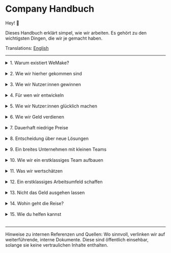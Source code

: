# Company Handbuch

Hey! 👋

Dieses Handbuch erklärt simpel, wie wir arbeiten. Es gehört zu den wichtigsten Dingen, die wir je gemacht haben.

Translations: [English](/profile/README.md)

---

<details>

<summary>1. Warum existiert WeMake?</summary>

## Warum existiert WeMake?

### Unsere Mission

Wir transformieren Organisationen durch verantwortungsvolle KI – so, dass Menschen mehr Wirkung entfalten, Arbeit
sinnvoller wird und Unternehmen schneller lernen. Wir bauen Lösungen, die echte Probleme lösen: operativ, strategisch,
menschlich. Wir sind German-first in Qualität, Ethik, Sicherheit und Sprache – offen gegenüber der Welt, aber mit einem
präzisen Verständnis für den hiesigen Kontext.

#### Ein paar Worte

- Arbeit ist eine Praxis. Gute Arbeit braucht Haltung, Handwerk und Systeme.
- Technologie ist kein Selbstzweck. Sie ist ein Verstärker von Fähigkeiten – gut, wenn die Richtung stimmt, gefährlich,
  wenn nicht.
- Verantwortung ist kein Buzzword. Sie ist eine tägliche Entscheidung, sichtbar in Code, Verträgen, Beratung und
  Support.
- Wir messen uns an Wirkung: Was ist nach 30, 90, 365 Tagen besser? Für Nutzer:innen, Teams, Kund:innen und die
  Gesellschaft.

#### Du kannst mehr als nur eine oder zwei Lösungen erschaffen

Unsere Grundannahme: Menschen sind zu mehr fähig, als typische Rollenbeschreibungen zulassen. Deshalb entwerfen wir
Arbeit so, dass du mehrere Lösungen erschaffen kannst – nicht nur ein Feature. Dazu gehören:

- breite Ownership (Problem → Lösung → Betrieb → Lernen),
- Zugriff auf die „Infrastruktur des Könnens“ (Clarity, V41),
- Coaching, Dokumentation und Feedback-Loops,
- klare, öffentlich nachvollziehbare Entscheidungen (PRs, RFCs, Architektur-Entscheidungs-Records),
- Tools, die aus dem Weg gehen statt Arbeit zu verkomplizieren.

### Unsere Strategie

#### 1. Quelle der Wahrheit für Kunden- und KI-Lösungen sein

- Wir verbinden strategische Beratung mit ausführbarer Technologie.
- Clarity ist unsere organisatorische Intelligenzschicht, V41 die multimodale Grundlage.
- Unser Consulting ist nicht vom Produkt getrennt – es operationalisiert Mission, Ethik und Architektur.

#### 2. Jede benötigte Lösung anbieten, um Unternehmen beim Wachstum zu helfen

- Wir bauen, kuratieren und orchestrieren Lösungen entlang echter Wertströme: Vertrieb, Operationen, Support,
  Compliance, Produkt, People.
- Unsere Toolbox (Clarity/V41) ermöglicht spezifische, wiederholbare Lösungen – industrienahe, aber nicht
  kundenspezifisch verhärtet.

#### 3. Als Erste am Start sein

- Time-to-Learn vor Time-to-Launch. Wir priorisieren schnelle, valide Lernzyklen über „perfekte“ Roadmaps.
- Standardmäßig bauen wir iterativ in der Öffentlichkeit: Changelog, Demo-Umgebungen, offene Doks, öffentliche
  Diskussionen.

### Geheimer Masterplan

Geheim ist hier nur die Ironie. Der Plan ist öffentlich:

- Heute (Ist): Beratung, Orchestration und Umsetzung mit Clarity/V41; produktive Implementierungen; transparente
  Richtlinien.
- Nächste 12–24 Monate (Zielbild): mehr Self-Serve, smartere Automations-Patterns, intensivere Readiness-Checks,
  breitere Library wiederverwendbarer Lösungen; Ausbau unserer deutschen Sprach- und Kulturkompetenz in Modellen.
- Langfristig: WeMake als Referenz für verantwortungsvolle, wirksame KI im deutschsprachigen Raum; Infrastruktur statt
  Einzelprojekt.

</details><br/>

<details>

<summary>2. Wie wir hierher gekommen sind</summary>

## Wie wir hierher gekommen sind

Dinge, die uns beeinflusst haben

### Bücher (Typus, nicht Checkliste)

- Systems Thinking, antifragile Organisationen, Ethik in der Technik, Menschen in komplexen Systemen.
- Praktiken: RFCs, Design Docs, Postmortems, operatives Lernen, Entscheidungsjournal.
- Haltung: Klarheit, Mut, Konsequenz.

### Andere Unternehmen (als Lernfelder)

- Open-Source-Communities (Governance, Reviews, Contribution-Kultur).
- Sicherheits- und Cloud-Pioniere (Zero Trust, Resilienz, Automatisierung).
- Produktteams, die Dokumentation wie ein Produkt behandeln.

### Handbuch (als Werkzeug)

- Dieses Handbuch ist lebendig. Wir committen es. Wir versionieren es. Wir reviewen es.
- Es existiert nicht, um recht zu haben, sondern um besser zu werden.
- Wenn Realität und Handbuch divergieren, gewinnt die Realität – und wir passen das Handbuch an.

### Analogien, die uns prägen (kurz und ehrlich)

- Open Source → Unser Arbeitsmodell: öffentlich, nachvollziehbar, Beiträge willkommen.
- Stadtinfrastruktur → Unsere Plattformstrategie: Clarity/V41 sind Straßen, Strom, Wasser; auf ihnen entstehen Produkte.
- Gym, nicht Spa → Unsere Kultur: Du trainierst Verantwortung und Fähigkeiten; Komfort ist ein Nebenprodukt, kein Ziel.

</details><br/>

<details>

<summary>3. Wie wir Nutzer:innen gewinnen  </summary>

## Wie wir Nutzer:innen gewinnen

### Warum wir so sind, wie wir sind

- Wir lösen echte Probleme – keine hypothetischen.
- Wir sprechen die Sprache unserer Nutzer:innen (wörtlich: Deutsch; fachlich: die Sprache der Domäne).
- Vertrauen ist unsere Währung: Transparenz, Sicherheit, Klarheit in Erwartungen.

### Für uns bedeutet Marketing, nützliche Inhalte zu erstellen

- Inhalte sind unser Marketing. Von Deep-Dives bis zu Praxisguides.
- Kein „Hype as a Service“. Wir erklären, wie Dinge funktionieren – und wie nicht.
- Wir teilen: Benchmarks, Metriken, Trade-offs, Entscheidungen und ihre Kosten.

### Wir investieren gerne viel in unsere Website

- Die Website ist ein Produkt. Sie ist die erste Erfahrung mit WeMake.
- Sie ermöglicht Self-Serve: Demos, Docs, Sandboxen, direkte Buchungen – möglichst ohne Sales-Termin.
- Sie ist schnell, barrierearm, suchbar, verständlich, aktualisiert.
- Sie sagt, was wir tun – und was nicht.

### Wir machen es dir extrem leicht, WeMake-Lösungen zu kaufen

- Freemium/Trials, klare Nutzungsmodelle, einfache Verträge.
- Abkürzungen statt Hürden: Direktkauf, Pilot, Pay-as-you-go.
- Keine versteckten Gebühren; Preise werden erklärt, nicht verschleiert.

</details><br/>

<details>

<summary>4. Für wen wir entwickeln</summary>

## Für wen wir entwickeln

### Unser aktuelles ICP (Ideales Kundenprofil)

- Organisationen im DACH-Raum mit klarem Anspruch an Qualität, Sicherheit, Ethik.
- Teams, die bereit sind, mit KI operativ zu arbeiten (nicht nur zu diskutieren).
- Domänen mit Regulierung: Gesundheit, Finanz, Industrie, öffentliche Hand, Bildung – dort, wo Sorgfalt Pflicht ist.
- Menschen, die Gleichheit, Empowerment und Sinnhaftigkeit ernst meinen – und die Konsequenzen tragen wollen (Ownership,
  Lernkurven, Feedback).

### Häufig gestellte Fragen (FAQ)

#### An wen sollten wir beim Kreieren besonders denken?

- An die eigentlichen Praktiker:innen: die Person, die den Prozess betreibt, die den Fehler ausbaden muss, die wirklich
  Zeit spart oder verliert.
- An Führungskräfte mit Verantwortung für Wirkung, nicht nur Zahlen.
- An Kolleg:innen, die später onboarden – Dokumentation als Willkommenspaket.

#### Was ist ein:e Kunde:in mit hohem Potenzial und warum ist das wichtig?

- Hohes Potenzial = klare Pain Points, Datenzugang, operative Bereitschaft, Sponsor mit Ownership.
- Wichtig, weil wir Ergebnisse wollen: schnelle Lernzyklen, wiederholbare Muster, skalierbare Lösungen.

#### Was ist ein Hobbyist und warum ist das wichtig?

- Hobbyist:in = experimentiert, aber ohne echte Anwendung/Verbindlichkeit.
- Wichtig, um freundlich zu sein, aber fokussiert zu bleiben: Wir helfen gern, doch wir priorisieren Wirkung.

#### Warum das KI-Team?

- Weil Umsetzung zählt: Daten, Prozesse, Sicherheit, Governance, Integration.
- Das KI-Team sorgt für wiederholbare Qualität, nicht für bunte Demos.

#### Was ist mit Marketing?

- Marketing ist Teil des Produkts: Inhalte, Demos, Dokumentation, Community.
- Ziel: Verstehen ermöglichen und Hürden senken.
- Sales ist Beratung, nicht Druck.

</details><br/>

<details>

<summary>5. Wie wir Nutzer:innen glücklich machen</summary>

## Wie wir Nutzer:innen glücklich machen

### Lösungen schaffen, die Menschen wirklich wollen

- Wir starten bei den Aufgaben, nicht bei den Features.
- Wir messen Wirkung: Zeitersparnis, Fehlerreduktion, Qualität, Zufriedenheit.
- Wir bauen klein und lernen schnell: Proof → Pilot → Produktion.
- Wir dokumentieren, was wir lernen – öffentlich, wenn möglich.

### Expert:innen sprechen mit Nutzer:innen und bieten Support

- Keine Support-Warteschlange mit Skript. Du sprichst mit den Menschen, die es gebaut haben.
- Review/Support-Calls sind kurz, konkret, lösungsorientiert; async-first; nachvollziehbar dokumentiert.
- Wir sind ehrlich über Trade-offs – und helfen dir, die richtige Entscheidung zu treffen.

</details><br/>

<details>

<summary>6. Wie wir Geld verdienen</summary>

## Wie wir Geld verdienen

### Unser Vertriebsansatz basiert auf der besten Erfahrung für unser ideales Kundenprofil

- Self-Serve und Low-Touch, wo möglich. High-Touch nur, wo notwendig.
- Inhalte, Demos, Readiness-Checks senken Akquisekosten und erhöhen Passung.
- Wir verkaufen keine Luftschlösser – unsere Lösungen sind nutzbar, nicht nur vorzeigbar.

### Preise sollten kein Hindernis sein

- Transparente Modelle, Einstieg ohne Kapitalblocker.
- Wir stellen Nutzen vor Margenmaximierung – nachhaltig, nicht naiv.
- Wir investieren in Effizienz und Automatisierung, um Preise dauerhaft niedrig zu halten.

### Abrechnung nach tatsächlicher Nutzung und volle Kontrolle für Nutzer:innen

- Pay-as-you-go, Caps, Limits, Alarmierungen: du kontrollierst deine Kosten.
- Exportierbarkeit von Daten und Metriken ist kein Premium-Feature.
- Kündigen ist so leicht wie Buchen.

### Die günstigste Option für jede einzelne Lösung sein

- Wir optimieren auf TCO (Total Cost of Ownership): Implementierung, Betrieb, Risiken.
- Wenn Open-Source günstiger und gut genug ist, empfehlen wir es – selbst wenn es uns kurzfristig Umsatz kostet.
- Wir verdienen Vertrauen, bevor wir Umsatz maximieren.

### Prinzipien für den Umgang mit Großkund:innen (Enterprise)

- Es ist okay, Deals zu verlieren. Wir bleiben Prinzipien treu.
- Wir sagen vertraglich keine spezifischen Liefergegenstände zu; wir liefern Ergebnisse entlang definierter Ziele und
  Messgrößen.
- Wir entwickeln Dinge, wenn wir überzeugt sind, dass sie mehr als eine Organisation nutzen kann.
- Kund:innen müssen Lösungen ausprobieren, bevor sie Änderungen erwarten können – Lernen schlägt Hypothesen.
- Produktmanagement/CSM ist nicht Standard – aber als leichtgewichtiges, temporäres Werkzeug okay, wenn Skalierung,
  Koordination oder Compliance es erfordern.
- Sicherheit und Ethik sind nicht verhandelbar.

</details><br/>

<details>

<summary>7. Dauerhaft niedrige Preise</summary>

## Dauerhaft niedrige Preise

### Wir können mehrere Produkte an dieselben Personen verkaufen

- Ein Problem selten allein; wer ein Problem löst, hat meist ein zweites – wir liefern modular und integrierbar.
- Cross-Solution-Design spart Implementierungskosten.

### Kein Vertrieb notwendig

- Dokumentation, Demos, Sandboxen, Online-Buchung – wir senken Hürden, damit du selbst entscheiden kannst.
- Vertrieb ist Beratung, nicht Druck.

### Mehrere Lösungen, ein Datensatz

- Clarity als Orchestrator, V41 als Kern – einheitliche Identitäten, Metriken, Governance.
- Weniger Integration, weniger Brüche, weniger Kosten.

### Ein technisches Publikum, das Dokumentation statt technischen Support benötigt

- Wir schreiben Doks, die wirklich helfen: How-tos, Playbooks, Architekturen, Entscheidungsleitfäden.
- Wir investieren in Beispiele, SDKs, Templates, statt Tickets zu züchten.

### Nutzung von Open-Source-Technologie

- Wir nutzen, was gut ist – und geben zurück, wo wir können.
- Open Source ist auch ein Governance-Modell: öffentlich, reviewbar, forkbar.

</details><br/>

<details>

<summary>8. Entscheidung über neue Lösungen</summary>

## Entscheidung über neue Lösungen

### Wie wir Features innerhalb bestehender Lösungen auswählen

- Leitfrage: Wessen Problem lösen wir – und wie schnell lernen wir?
- Kriterien: Nutzen, Wiederverwendbarkeit, Sicherheit, Komplexität, Pflegeaufwand, Dokumentierbarkeit.
- Formate: RFCs, Architekturentscheidungen, kleine Experimente, öffentliche Changelogs.

### Wie wir neue Lösungen auswählen

- Wir wählen dann neu, wenn ein Problem nicht sinnvoll in bestehende Lösungen integrierbar ist – oder wenn ein neues
  Fähigkeitsbündel entsteht.
- Wir vermeiden Produktfriedhöfe: klarer Owner, klare Metriken, klare Exit-Kriterien.
- Wir schreiben vor dem Bauen die Doks, die wir später brauchen (Install, Runbook, Troubleshooting, Security, Ethics,
  Metrics).

</details><br/>

<details>

<summary>9. Ein breites Unternehmen mit kleinen Teams</summary>

## Ein breites Unternehmen mit kleinen Teams

### Geschwindigkeit

- Geschwindigkeit = kurze Batch-Größen + klare Verantwortungen + öffentlich nachvollziehbare Entscheidungen.
- Wir optimieren nicht auf Auslastung, sondern auf Durchsatz und Lerngeschwindigkeit.

### Kleine Teams

- Kleine, autonome Zellen mit End-to-End-Verantwortung.
- Teams haben alles, was sie brauchen, oder sie bauen es – wir reduzieren Abhängigkeiten.

### Minimale Hierarchie

- Führung ist eine Tätigkeit, kein Rangabzeichen.
- Wir führen über Klarheit, nicht über Kontrolle.

### Titel basierend auf deiner tatsächlichen Tätigkeit

- Nenn dich so, wie du wirkst. Titel spiegeln Output, nicht Wunsch.
- Karrierewege sind Pfade des Könnens, nicht Treppen aus Karotten.

### Zielsetzung

- Wir nutzen klare, messbare Ziele mit Feedback-Loops.
- „Ship small, learn big“: kleine Releases, große Lerneffekte.

</details><br/>

<details>

<summary>10. Wie wir ein erstklassiges Team aufbauen</summary>

## Wie wir ein erstklassiges Team aufbauen

Persönlichkeitsmerkmale, die zum Erfolg bei uns führen

### Echte Gestalter:innen

- Du willst Dinge in die Welt bringen. Du kannst abstrahieren und bauen.
- Du baust Systeme, die andere besser machen.

### Unkomplizierte Zusammenarbeit

- Du kommunizierst klar, freundlich, präzise.
- Du arbeitest async und respektierst Fokuszeiten.

### Bereitschaft, den gemeinsamen Weg zu gehen

- Erfolg ist Teamleistung. Du teilst Kredit und lernst aus Fehlern.
- Du gehst Konflikte an – früh, offen, lösungsorientiert.

### Treiber:innen, nicht Mitfahrer:innen

- Du wartest nicht auf Erlaubnis; du holst dir Kontext und legst los.
- Du verantwortest Wirkung.

### Gute Gründe, bei uns anzufangen

- Du willst an der vordersten Linie arbeiten: Ethik, Sicherheit, Wirksamkeit.
- Du willst remote, eigenverantwortlich, mit klarem Impact arbeiten.
- Du willst lernen, dokumentieren, teilen – und andere mitziehen.

### Warum du nicht zu uns kommen solltest

- Wenn du Komfort über Verantwortung stellst.
- Wenn dir Transparenz unangenehm ist.
- Wenn du lieber verwaltet wirst als zu führen.

### Eine kleine Gruppe starker Menschen und Vergütung

- Wenige, starke Menschen schlagen große, durchschnittliche Teams.
- Vergütung ist fair, transparent, kompetitiv – mit Ownership-Optionen, wenn sinnvoll.
- Wir vergüten Wirkung, nicht Präsenz.

</details><br/>

<details>

<summary>11. Was wir wertschätzen</summary>

## Was wir wertschätzen

### Du steuerst selbst

- Kontext > Kontrolle. Wir geben Richtung, du findest den besten Weg.
- Wir erwarten, dass du Entscheidungen triffst – und sie öffentlich erklärst.

### Mach es öffentlich

- Public by default: PRs, Issues, Docs, Roadmaps – alles, was nicht vertraulich sein muss.
- Öffentlichkeit ist ein Qualitätsfilter und ein Lehrmeister.

### Mehr Mut zum Ungewöhnlichen

- Konventionen sind bequem; Fortschritt ist unbequem.
- Wir suchen dort, wo andere nicht hinschauen – und wir erklären, was wir finden.

### Warum nicht jetzt?

- Heute ist besser als demnächst. Klein anfangen, groß lernen.
- Risiken klar benennen, nicht vermeiden.

### Grundsätzlich optimistisch

- Wir sind Realist:innen mit Blick nach vorne.
- Probleme sind Einladungen zu Systemdesign.

</details><br/>

<details>

<summary>12. Ein erstklassiges Arbeitsumfeld schaffen</summary>

## Ein erstklassiges Arbeitsumfeld schaffen

### Standardmäßig kein Produktmanagement

- Unsere Default-Einstellung: Engineers, Researchers, Designer:innen sprechen direkt mit Nutzer:innen.
- Produktmanagement/CSM aktivieren wir leichtgewichtig, temporär, dort wo Enterprise-Kontext, Koordination oder
  Compliance dies erfordern.
- Ziel: Weniger Übersetzungsschichten, mehr geteiltes Verständnis, schnellere Lernschleifen.

### Transparenz ist der Treibstoff für Autonomie

- Jede Entscheidung hat einen PR, ein Issue oder ein ADR.
- Protokolle, Postmortems, Metriken sind Standard.
- Sicherheit und Ethik sind mitdokumentiert.

### Es beginnt mit der Einstellung

- Wir stellen Menschen ein, die Verantwortung wollen und können.
- Wir prüfen Fähigkeiten, Haltung, Lernfähigkeit; wir coachen, wir testen in der Praxis.

### Ein hoher Anteil unseres Teams sind Tech-Talente aller Geschlechter

- Technologie ist unser Medium, Vielfalt unser Verstärker.
- Wir achten auf Sprache, Chancen, Räume – damit Kompetenz sichtbar wird.

### Konzentriertes Arbeiten

- Async-first, tiefe Fokuszeiten, wenige Meetings.
- Kommunikation ist schriftlich, prägnant, respektvoll.
- Slack ist für Koordination; Entscheidungen stehen in PRs/Issues.

</details><br/>

<details>

<summary>13. Nicht das Geld ausgehen lassen</summary>

## Nicht das Geld ausgehen lassen

### Ruhe bewahren und auf Überleben ausgerichtet sein

- Wir priorisieren Runway und Wirkung vor Wachstum um jeden Preis.
- Wir betreiben Szenarien und Frühwarnsysteme.

### Prinzipien zur Kapitalbeschaffung

- Kapital ist ein Werkzeug, kein Ziel.
- Wir nehmen Geld nur zu Bedingungen, die unsere Prinzipien schützen.
- Transparenz gegenüber Team und Community hat Priorität.

### Wie wir es ausgeben

- In Infrastruktur, die viele Lösungen ermöglicht (Clarity, V41).
- In Menschen, die Systeme bauen, nicht nur Tickets bearbeiten.
- In Inhalte, die nutzen – Doks, Playbooks, Forschung, Benchmarks.

</details><br/>

<details>

<summary>14. Wohin geht die Reise?</summary>

## Wohin geht die Reise?

### Wird WeMake verkauft werden?

- Wir bauen auf Eigenständigkeit. Verkauf ist kein Ziel, sondern ein mögliches Ereignis – falls es Mission und Menschen
  stärkt.
- Sekundärverkäufe sind uns lieber als vollständige Übernahmen.

### 1 Mio. € bis 2027

- Konkretes, messbares Ziel – nicht nur Umsatz, sondern wiederkehrender Wert und Wirkung.
- Wir veröffentlichen Kennzahlen, die die Reise zeigen (ohne Vertrauliches zu teilen).

### Sekundärverkäufe statt kompletter Übernahme

- Mitarbeiter:innen sollen partizipieren können, ohne Kultur oder Mission zu verkaufen.
- Wir bevorzugen Optionen, die Stabilität sichern und Wachstum ermöglichen.

</details><br/>

<details>

<summary>15. Wie du helfen kannst</summary>

## Wie du helfen kannst

### Dich schnell einarbeiten

- Lies dieses Handbuch und unsere Kern-Dokumente.
- Starte mit einem kleinen, nützlichen Beitrag: eine Doku-Stelle verbessern, ein kleines Script, ein Test, ein Pattern.

### Um Hilfe bitten, aber erst nachdem du es selbst versucht hast

- Zeig deinen Versuch: Was du getan hast, was du beobachtet hast, was nicht funktioniert hat.
- Frag spezifisch, damit wir gezielt helfen können.

### Keine Perfektion erwarten

- „Perfekt“ ist oft langsam und fragil. „Klar + funktionsfähig + dokumentiert“ ist unser Sweet Spot.
- Fehler sind okay; verschweigen nicht.

### Es besser machen

- Hinterlasse alles ein Stück klarer, einfacher, sicherer als du es vorgefunden hast.
- Schreibe die Doku, die du dir gewünscht hättest.

### Nicht auf andere warten

- Ownership heißt handeln. Hole Kontext, entscheide, dokumentiere, iteriere.
- Wenn du blockiert bist, sag es früh.

### Eine Meinung haben

- Sag, was du denkst – begründet, respektvoll, mit Bereitschaft, besser zu werden.
- Änderst du deine Meinung, dokumentiere warum.

### Um die Ecke denken

- Such das dritte, vierte, fünfte Lösungsmuster.
- Kombiniere Bestehendes neu – Clarity AI ist dafür gemacht.

### Keine Issues an Personen zuweisen

- Wir arbeiten teamorientiert. Issues beschreiben Probleme; Teams committen zu Lösungen.
- Verantwortungen sind klar, aber nicht personifiziert im Tracking.

### Nicht einfach mergen ohne Review

- Mindestens ein Review – für Code, Dokus, Entscheidungen.
- Review heißt Verantwortung teilen, nicht Bürokratie.

### PRs > Issues > Slack

- Entscheidungen und änderbare Vorschläge gehören in PRs.
- Ideen und Probleme in Issues.
- Slack für Koordination und Menschliches.
- Wenn’s wichtig ist, steht es nicht nur in Slack.

### Dinge standardmäßig so öffentlich wie möglich machen

- Öffentlichkeit ist Default, Vertraulichkeit ist begründet.
- Schreibe für zukünftige Leser:innen – kurz, klar, mit Links.

### Proaktiv bei Community-Fragen sein

- Antworte hilfreich, freundlich, ehrlich.
- Wenn du’s nicht weißt: Sag es und finde es heraus.

### Und wenn du nicht hier arbeitest

- Dieses Handbuch darfst du lesen, zitieren, kritisieren.
- Wenn du denkst, etwas fehlt oder falsch ist: Eröffne ein Issue. Wir danken dir.

</details><br/>

---

Hinweise zu internen Referenzen und Quellen: Wo sinnvoll, verlinken wir auf weiterführende, interne Dokumente. Diese
sind öffentlich einsehbar, solange sie keine vertraulichen Inhalte enthalten.
